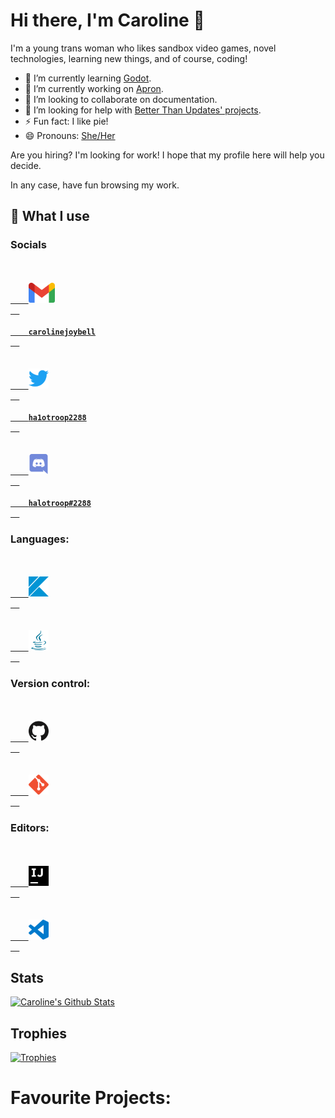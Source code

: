 # Hi there, I'm Caroline 👋

I'm a young trans woman who likes sandbox video games, novel technologies, learning new things, and of course, coding!

- 🌱 I’m currently learning [Godot](https://godotengine.org).
- 🔭 I’m currently working on [Apron](https://github.com/Better-Than-Updates-MC/Apron).
- 👯 I’m looking to collaborate on documentation.
- 🤔 I’m looking for help with [Better Than Updates' projects](https://github.com/Better-Than-Updates-MC).
- ⚡ Fun fact: I like pie!
- 😄 Pronouns: [She/Her](https://pronoun.is/she/her)

Are you hiring? I'm looking for work! I hope that my profile here will help you decide.

In any case, have fun browsing my work.

## 🌠 What I use
<!--- Modified from KodingDev's profile: --->

### Socials

<code>
  <a href="https://mail.google.com">
    <img height="32" src="/assets/gmail.svg">
  </a>
  <a href="mailto://carolinejoybell@gmail.com">
    <b>carolinejoybell</b>
  </a>
</code>

<code>
  <a href="https://twitter.com">
    <img height="32" src="/assets/twitter.svg">
  </a>
  <a href="https://twitter.com/ha1otroop2288">
    <b>ha1otroop2288</b>
  </a>
</code>

<code>
  <a href="https://discord.com">
    <img height="32" src="/assets/discord.svg">
  </a>
  <a href="https://halotroop.com/discord.html">
    <b>halotroop#2288</b>
  </a>
</code>

### Languages:

<code>
  <a href="https://kotlinlang.org">
    <img height="32" src="/assets/kotlin.svg">
  </a>
</code>
<code>
  <a href="https://adoptium.net/">
    <img height="32" src="/assets/java.svg">
  </a>
</code>

### Version control:

<code>
  <a href="https://github.com">
    <img height="32" src="/assets/github.svg">
  </a>
</code>
<code>
  <a href="https://git-scm.com">
    <img height="32" src="/assets/git.svg">
  </a>
</code>

### Editors:

<code>
  <a href="https://www.jetbrains.com/idea/">
    <img height="32" src="/assets/intellijidea.svg">
  </a>
</code>
<code>
  <a href="https://code.visualstudio.com/">
    <img height="32" src="/assets/visualstudiocode.svg">
  </a>
</code>

## Stats

[![Caroline's Github Stats](https://github-readme-stats.vercel.app/api?username=halotroop2288)](https://github.com/halotroop2288)
<!--- Removed Language stats becuase they were inaccurate --->

## Trophies

[![Trophies](https://github-profile-trophy.vercel.app/?username=halotroop2288&theme=onedark)](https://github.com/ryo-ma/github-profile-trophy)

# Favourite Projects:

